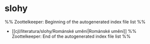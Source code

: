# slohy
%% Zoottelkeeper: Beginning of the autogenerated index file list  %%
-  [[cjl/literatura/slohy/Románské umění|Románské umění]]
%% Zoottelkeeper: End of the autogenerated index file list  %%
